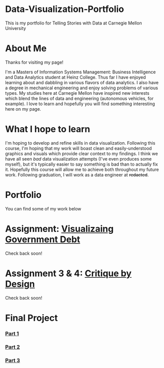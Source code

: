 # Data-Visualization-Portfolio
This is my portfolio for Telling Stories with Data at Carnegie Mellon University

# About Me
Thanks for visiting my page!

I'm a Masters of Information Systems Management: Business Intelligence and Data Analytics student at Heinz College. Thus far I have enjoyed learning about and dabbling in various flavors of data analytics. I also have a degree in mechanical engineering and enjoy solving problems of various types. My studies here at Carnegie Mellon have inspired new interests which blend the lines of data and engineering (autonomous vehicles, for example). I love to learn and hopefully you will find something interesting here on my page.

# What I hope to learn
I'm hoping to develop and refine skills in data visualization. Following this course, I'm hoping that my work will boast clean and easily-understood graphics and visuals which provide clear context to my findings. I think we have all seen _bad_ data visualization attempts (I've even produces some myself), but it's typically easier to say something is bad than to actually fix it. Hopefully this course will allow me to achieve both throughout my future work. 
Following graduation, I will work as a data engineer at ~~redacted~~. 

# Portfolio
You can find some of my work below

# Assignment: [Visualizaing Government Debt](visualizing-government-debt.md)
Check back soon! 

# Assignment 3 & 4: [Critique by Design](critique-by-design.md)
Check back soon! 

# Final Project
### [Part 1](final-project-part-one.md)
### [Part 2](final-project-part-two.md)
### [Part 3](final-project-part-three.md)
